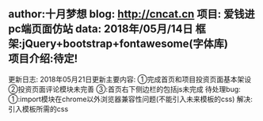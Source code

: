author:十月梦想
blog:  http://cncat.cn
项目:  爱钱进pc端页面仿站
data:  2018年/05月/14日
框架:jQuery+bootstrap+fontawesome(字体库)<br/>
项目介绍:待定!
--------------------------------------------------
更新日志:
2018年05月21日更新主要内容:
①完成首页和项目投资页面基本架设
②投资页面评论模块未完善
③:首页右下侧边栏的包括js未完成
待处理bug:
①:import模块在chrome以外浏览器兼容性问题(不能引入未来模板的css)
解决:引入模板所需的css
